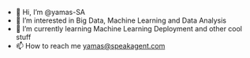 - 👋 Hi, I’m @yamas-SA
- 👀 I’m interested in Big Data, Machine Learning and Data Analysis
- 🌱 I’m currently learning Machine Learning Deployment and other cool stuff 
- 📫 How to reach me yamas@speakagent.com

<!---
yamas-SA/yamas-SA is a ✨ special ✨ repository because its `README.md` (this file) appears on your GitHub profile.
You can click the Preview link to take a look at your changes.
--->
